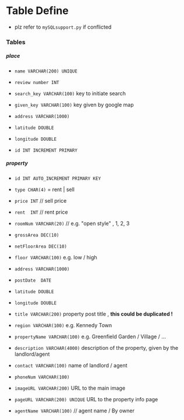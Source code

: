 # Table Define

* plz refer to `mySQLsupport.py` if conflicted 

### Tables

##### place

* `name VARCHAR(200) UNIQUE`
* `review number INT`
* `search_key VARCHAR(100)`  key to initiate search
* `given_key VARCHAR(100)` key given by google map
* `address VARCHAR(1000)`  
* `latitude DOUBLE`
* `longitude DOUBLE`



* `id INT INCREMENT PRIMARY`

##### property

* `id INT AUTO_INCREMENT PRIMARY KEY` 

* `type CHAR(4)`  =  rent | sell
* `price INT`   // sell price
* `rent  INT`   // rent price
* `roomNum VARCHAR(20)`    // e.g. "open style" , 1, 2, 3
* `grossArea DEC(10)`   
* `netFloorArea DEC(10)`  
* `floor VARCHAR(100)`   e.g. low / high
* `address VARCHAR(1000)`
* `postDate  DATE`
* `latitude DOUBLE`
* `longitude DOUBLE`
* `title VARCHAR(200)`  property post title , **this could be duplicated !**
* `region VARCHAR(100)` e.g.  Kennedy Town
* `propertyName VARCHAR(100)`  e.g.  Greenfield Garden / Village / ...
* `description VARCHAR(4000)`  description of the property, given by the landlord/agent
* `contact VARCHAR(100)`    name of landlord / agent
* `phoneNum VARCHAR(100)`    
* `imageURL VARCHAR(200)`   URL to the main image
* `pageURL VARCHAR(200) UNIQUE`   URL to  the property info page
* `agentName VARCHAR(100)` // agent name / By owner 